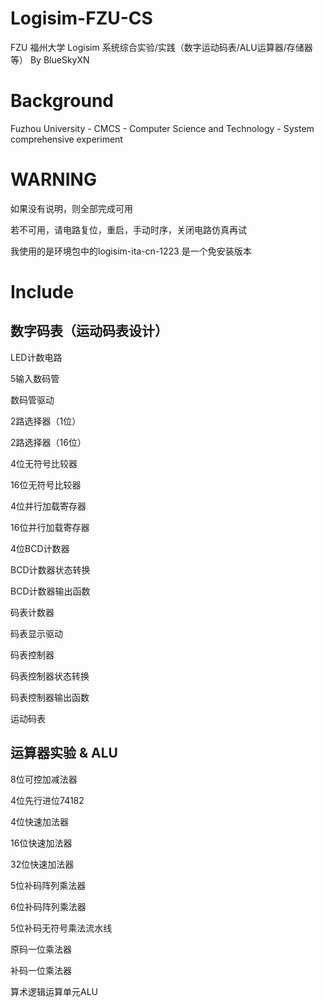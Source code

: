 # Logisim-FZU-CS
FZU 福州大学 Logisim 系统综合实验/实践（数字运动码表/ALU运算器/存储器等） By BlueSkyXN 

# Background

Fuzhou University - CMCS - Computer Science and Technology - System comprehensive experiment

# WARNING

如果没有说明，则全部完成可用

若不可用，请电路复位，重启，手动时序，关闭电路仿真再试

我使用的是环境包中的logisim-ita-cn-1223 是一个免安装版本

# Include

## 数字码表（运动码表设计）

LED计数电路

5输入数码管

数码管驱动

2路选择器（1位）

2路选择器（16位）

4位无符号比较器

16位无符号比较器

4位并行加载寄存器

16位并行加载寄存器

4位BCD计数器

BCD计数器状态转换

BCD计数器输出函数

码表计数器

码表显示驱动

码表控制器

码表控制器状态转换

码表控制器输出函数

运动码表

## 运算器实验 & ALU

8位可控加减法器

4位先行进位74182

4位快速加法器

16位快速加法器

32位快速加法器

5位补码阵列乘法器

6位补码阵列乘法器

5位补码无符号乘法流水线

原码一位乘法器

补码一位乘法器

算术逻辑运算单元ALU
